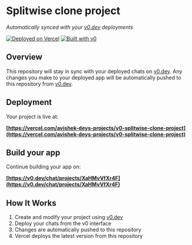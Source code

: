 # Splitwise clone project

*Automatically synced with your [v0.dev](https://v0.dev) deployments*

[![Deployed on Vercel](https://img.shields.io/badge/Deployed%20on-Vercel-black?style=for-the-badge&logo=vercel)](https://vercel.com/avishek-deys-projects/v0-splitwise-clone-project)
[![Built with v0](https://img.shields.io/badge/Built%20with-v0.dev-black?style=for-the-badge)](https://v0.dev/chat/projects/XaHMvVfXr4F)

## Overview

This repository will stay in sync with your deployed chats on [v0.dev](https://v0.dev).
Any changes you make to your deployed app will be automatically pushed to this repository from [v0.dev](https://v0.dev).

## Deployment

Your project is live at:

**[https://vercel.com/avishek-deys-projects/v0-splitwise-clone-project](https://vercel.com/avishek-deys-projects/v0-splitwise-clone-project)**

## Build your app

Continue building your app on:

**[https://v0.dev/chat/projects/XaHMvVfXr4F](https://v0.dev/chat/projects/XaHMvVfXr4F)**

## How It Works

1. Create and modify your project using [v0.dev](https://v0.dev)
2. Deploy your chats from the v0 interface
3. Changes are automatically pushed to this repository
4. Vercel deploys the latest version from this repository